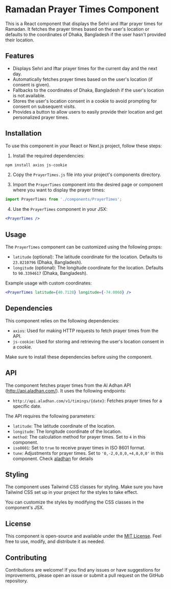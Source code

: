 # Ramadan Prayer Times Component

This is a React component that displays the Sehri and Iftar prayer times for Ramadan. It fetches the prayer times based on the user's location or defaults to the coordinates of Dhaka, Bangladesh if the user hasn't provided their location.

## Features

- Displays Sehri and Iftar prayer times for the current day and the next day.
- Automatically fetches prayer times based on the user's location (if consent is given).
- Fallbacks to the coordinates of Dhaka, Bangladesh if the user's location is not available.
- Stores the user's location consent in a cookie to avoid prompting for consent on subsequent visits.
- Provides a button to allow users to easily provide their location and get personalized prayer times.

## Installation

To use this component in your React or Next.js project, follow these steps:

1. Install the required dependencies:

```bash
npm install axios js-cookie
```

2. Copy the `PrayerTimes.js` file into your project's components directory.

3. Import the `PrayerTimes` component into the desired page or component where you want to display the prayer times:

```jsx
import PrayerTimes from './components/PrayerTimes';
```

4. Use the `PrayerTimes` component in your JSX:

```jsx
<PrayerTimes />
```

## Usage

The `PrayerTimes` component can be customized using the following props:

- `latitude` (optional): The latitude coordinate for the location. Defaults to `23.8210796` (Dhaka, Bangladesh).
- `longitude` (optional): The longitude coordinate for the location. Defaults to `90.3394617` (Dhaka, Bangladesh).

Example usage with custom coordinates:

```jsx
<PrayerTimes latitude={40.7128} longitude={-74.0060} />
```

## Dependencies

This component relies on the following dependencies:

- `axios`: Used for making HTTP requests to fetch prayer times from the API.
- `js-cookie`: Used for storing and retrieving the user's location consent in a cookie.

Make sure to install these dependencies before using the component.

## API

The component fetches prayer times from the Al Adhan API (http://api.aladhan.com/). It uses the following endpoints:

- `http://api.aladhan.com/v1/timings/{date}`: Fetches prayer times for a specific date.

The API requires the following parameters:

- `latitude`: The latitude coordinate of the location.
- `longitude`: The longitude coordinate of the location.
- `method`: The calculation method for prayer times. Set to `4` in this component.
- `iso8601`: Set to `true` to receive prayer times in ISO 8601 format.
- `tune`: Adjustments for prayer times. Set to `'0,-2,0,0,0,+4,0,0,0'` in this component. Check [aladhan](https://aladhan.com/calculation-methods) for details

## Styling

The component uses Tailwind CSS classes for styling. Make sure you have Tailwind CSS set up in your project for the styles to take effect.

You can customize the styles by modifying the CSS classes in the component's JSX.

## License

This component is open-source and available under the [MIT License](https://opensource.org/licenses/MIT). Feel free to use, modify, and distribute it as needed.

## Contributing

Contributions are welcome! If you find any issues or have suggestions for improvements, please open an issue or submit a pull request on the GitHub repository.
